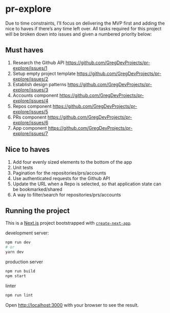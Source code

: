 # pr-explore

Due to time constraints, I’ll focus on delivering the MVP first and adding the nice to haves if there’s any time left over. All tasks required for this project will be broken down into issues and given a numbered priority below:

## Must haves

1. Research the Github API https://github.com/GregDevProjects/pr-explore/issues/1
2. Setup empty project template https://github.com/GregDevProjects/pr-explore/issues/2
3. Establish design patterns https://github.com/GregDevProjects/pr-explore/issues/3
4. Accounts component https://github.com/GregDevProjects/pr-explore/issues/4
5. Repos component https://github.com/GregDevProjects/pr-explore/issues/5
6. PRs component https://github.com/GregDevProjects/pr-explore/issues/6
7. App component https://github.com/GregDevProjects/pr-explore/issues/7

## Nice to haves

1. Add four evenly sized elements to the bottom of the app 
2. Unit tests
3. Pagination for the repositories/prs/accounts
4. Use authenticated requests for the Github API 
5. Update the URL when a Repo is selected, so that application state can be bookmarked/shared 
6. A way to filter/search for repositories/prs/accounts 

## Running the project

This is a [Next.js](https://nextjs.org/) project bootstrapped with [`create-next-app`](https://github.com/vercel/next.js/tree/canary/packages/create-next-app).

development server:

```bash
npm run dev
# or
yarn dev
```

production server

```bash
npm run build
npm start
```

linter

```bash
npm run lint
```

Open [http://localhost:3000](http://localhost:3000) with your browser to see the result.

